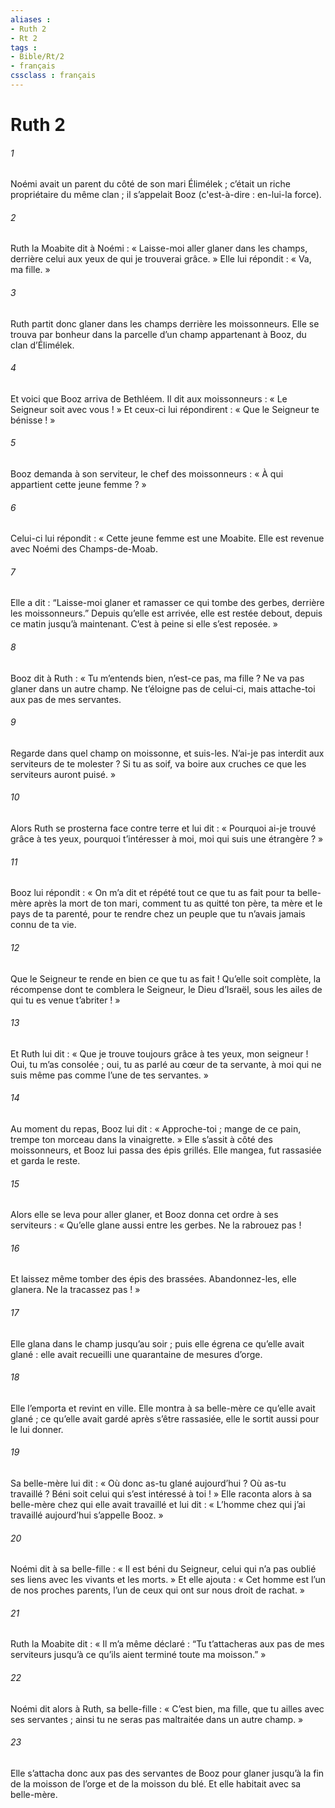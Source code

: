 ```yaml
---
aliases : 
- Ruth 2
- Rt 2
tags : 
- Bible/Rt/2
- français
cssclass : français
---
```


# Ruth 2

###### 1
Noémi avait un parent du côté de son mari Élimélek ; c’était un riche propriétaire du même clan ; il s’appelait Booz (c'est-à-dire : en-lui-la force).
###### 2
Ruth la Moabite dit à Noémi : « Laisse-moi aller glaner dans les champs, derrière celui aux yeux de qui je trouverai grâce. » Elle lui répondit : « Va, ma fille. »
###### 3
Ruth partit donc glaner dans les champs derrière les moissonneurs. Elle se trouva par bonheur dans la parcelle d’un champ appartenant à Booz, du clan d’Élimélek.
###### 4
Et voici que Booz arriva de Bethléem. Il dit aux moissonneurs : « Le Seigneur soit avec vous ! » Et ceux-ci lui répondirent : « Que le Seigneur te bénisse ! »
###### 5
Booz demanda à son serviteur, le chef des moissonneurs : « À qui appartient cette jeune femme ? »
###### 6
Celui-ci lui répondit : « Cette jeune femme est une Moabite. Elle est revenue avec Noémi des Champs-de-Moab.
###### 7
Elle a dit : “Laisse-moi glaner et ramasser ce qui tombe des gerbes, derrière les moissonneurs.” Depuis qu’elle est arrivée, elle est restée debout, depuis ce matin jusqu’à maintenant. C’est à peine si elle s’est reposée. »
###### 8
Booz dit à Ruth : « Tu m’entends bien, n’est-ce pas, ma fille ? Ne va pas glaner dans un autre champ. Ne t’éloigne pas de celui-ci, mais attache-toi aux pas de mes servantes.
###### 9
Regarde dans quel champ on moissonne, et suis-les. N’ai-je pas interdit aux serviteurs de te molester ? Si tu as soif, va boire aux cruches ce que les serviteurs auront puisé. »
###### 10
Alors Ruth se prosterna face contre terre et lui dit : « Pourquoi ai-je trouvé grâce à tes yeux, pourquoi t’intéresser à moi, moi qui suis une étrangère ? »
###### 11
Booz lui répondit : « On m’a dit et répété tout ce que tu as fait pour ta belle-mère après la mort de ton mari, comment tu as quitté ton père, ta mère et le pays de ta parenté, pour te rendre chez un peuple que tu n’avais jamais connu de ta vie.
###### 12
Que le Seigneur te rende en bien ce que tu as fait ! Qu’elle soit complète, la récompense dont te comblera le Seigneur, le Dieu d’Israël, sous les ailes de qui tu es venue t’abriter ! »
###### 13
Et Ruth lui dit : « Que je trouve toujours grâce à tes yeux, mon seigneur ! Oui, tu m’as consolée ; oui, tu as parlé au cœur de ta servante, à moi qui ne suis même pas comme l’une de tes servantes. »
###### 14
Au moment du repas, Booz lui dit : « Approche-toi ; mange de ce pain, trempe ton morceau dans la vinaigrette. » Elle s’assit à côté des moissonneurs, et Booz lui passa des épis grillés. Elle mangea, fut rassasiée et garda le reste.
###### 15
Alors elle se leva pour aller glaner, et Booz donna cet ordre à ses serviteurs : « Qu’elle glane aussi entre les gerbes. Ne la rabrouez pas !
###### 16
Et laissez même tomber des épis des brassées. Abandonnez-les, elle glanera. Ne la tracassez pas ! »
###### 17
Elle glana dans le champ jusqu’au soir ; puis elle égrena ce qu’elle avait glané : elle avait recueilli une quarantaine de mesures d’orge.
###### 18
Elle l’emporta et revint en ville. Elle montra à sa belle-mère ce qu’elle avait glané ; ce qu’elle avait gardé après s’être rassasiée, elle le sortit aussi pour le lui donner.
###### 19
Sa belle-mère lui dit : « Où donc as-tu glané aujourd’hui ? Où as-tu travaillé ? Béni soit celui qui s’est intéressé à toi ! » Elle raconta alors à sa belle-mère chez qui elle avait travaillé et lui dit : « L’homme chez qui j’ai travaillé aujourd’hui s’appelle Booz. »
###### 20
Noémi dit à sa belle-fille : « Il est béni du Seigneur, celui qui n’a pas oublié ses liens avec les vivants et les morts. » Et elle ajouta : « Cet homme est l’un de nos proches parents, l’un de ceux qui ont sur nous droit de rachat. »
###### 21
Ruth la Moabite dit : « Il m’a même déclaré : “Tu t’attacheras aux pas de mes serviteurs jusqu’à ce qu’ils aient terminé toute ma moisson.” »
###### 22
Noémi dit alors à Ruth, sa belle-fille : « C’est bien, ma fille, que tu ailles avec ses servantes ; ainsi tu ne seras pas maltraitée dans un autre champ. »
###### 23
Elle s’attacha donc aux pas des servantes de Booz pour glaner jusqu’à la fin de la moisson de l’orge et de la moisson du blé. Et elle habitait avec sa belle-mère.
